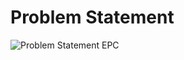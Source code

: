 # Problem Statement

![Problem Statement EPC](https://user-images.githubusercontent.com/41993655/95651732-fcdec080-0b09-11eb-8b79-c86284af67ec.png)

